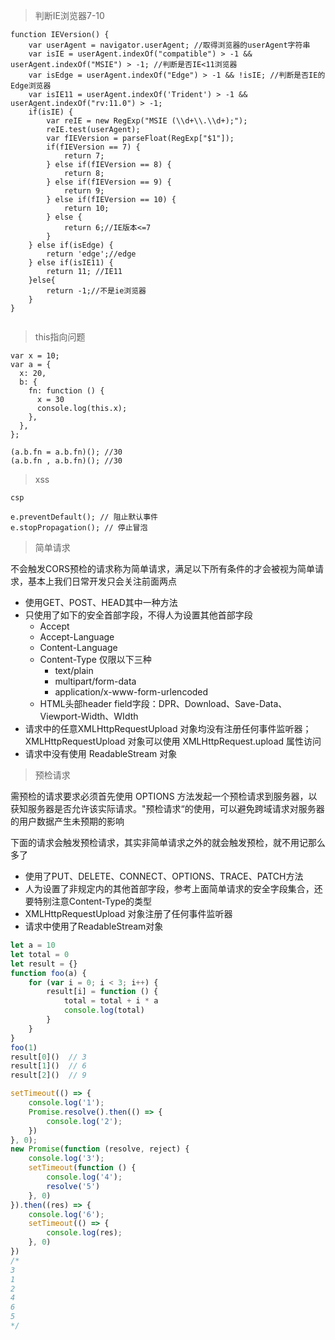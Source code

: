 > 判断IE浏览器7-10

```
function IEVersion() {
    var userAgent = navigator.userAgent; //取得浏览器的userAgent字符串  
    var isIE = userAgent.indexOf("compatible") > -1 && userAgent.indexOf("MSIE") > -1; //判断是否IE<11浏览器  
    var isEdge = userAgent.indexOf("Edge") > -1 && !isIE; //判断是否IE的Edge浏览器  
    var isIE11 = userAgent.indexOf('Trident') > -1 && userAgent.indexOf("rv:11.0") > -1;
    if(isIE) {
        var reIE = new RegExp("MSIE (\\d+\\.\\d+);");
        reIE.test(userAgent);
        var fIEVersion = parseFloat(RegExp["$1"]);
        if(fIEVersion == 7) {
            return 7;
        } else if(fIEVersion == 8) {
            return 8;
        } else if(fIEVersion == 9) {
            return 9;
        } else if(fIEVersion == 10) {
            return 10;
        } else {
            return 6;//IE版本<=7
        }   
    } else if(isEdge) {
        return 'edge';//edge
    } else if(isIE11) {
        return 11; //IE11  
    }else{
        return -1;//不是ie浏览器
    }
}
 
```
> this指向问题
```
var x = 10;
var a = {
  x: 20,
  b: {
    fn: function () {
      x = 30
      console.log(this.x);
    },
  },
};

(a.b.fn = a.b.fn)(); //30
(a.b.fn , a.b.fn)(); //30
```
> xss
```
csp

```

```
e.preventDefault(); // 阻止默认事件
e.stopPropagation(); // 停止冒泡
```



> 简单请求

不会触发CORS预检的请求称为简单请求，满足以下所有条件的才会被视为简单请求，基本上我们日常开发只会关注前面两点

* 使用GET、POST、HEAD其中一种方法
* 只使用了如下的安全首部字段，不得人为设置其他首部字段
    * Accept
    * Accept-Language
    * Content-Language
    * Content-Type 仅限以下三种
        * text/plain
        * multipart/form-data
        * application/x-www-form-urlencoded
    * HTML头部header field字段：DPR、Download、Save-Data、Viewport-Width、WIdth
* 请求中的任意XMLHttpRequestUpload 对象均没有注册任何事件监听器；XMLHttpRequestUpload 对象可以使用 XMLHttpRequest.upload 属性访问
* 请求中没有使用 ReadableStream 对象

> 预检请求

需预检的请求要求必须首先使用 OPTIONS 方法发起一个预检请求到服务器，以获知服务器是否允许该实际请求。"预检请求“的使用，可以避免跨域请求对服务器的用户数据产生未预期的影响

下面的请求会触发预检请求，其实非简单请求之外的就会触发预检，就不用记那么多了

* 使用了PUT、DELETE、CONNECT、OPTIONS、TRACE、PATCH方法
* 人为设置了非规定内的其他首部字段，参考上面简单请求的安全字段集合，还要特别注意Content-Type的类型
* XMLHttpRequestUpload 对象注册了任何事件监听器
* 请求中使用了ReadableStream对象

```javascript
let a = 10
let total = 0
let result = {}
function foo(a) {
    for (var i = 0; i < 3; i++) {
        result[i] = function () {
            total = total + i * a
            console.log(total)
        }
    }
}
foo(1)
result[0]()  // 3
result[1]()  // 6
result[2]()  // 9

```


```javascript
setTimeout(() => {
    console.log('1');
    Promise.resolve().then(() => {
        console.log('2');
    })
}, 0);
new Promise(function (resolve, reject) {
    console.log('3');
    setTimeout(function () {
        console.log('4');
        resolve('5')
    }, 0)
}).then((res) => {
    console.log('6');
    setTimeout(() => {
        console.log(res);
    }, 0)
})
/*
3
1
2
4
6
5
*/
```